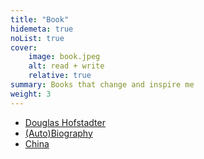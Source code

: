 ```yaml
---
title: "Book"
hidemeta: true
noList: true
cover:
    image: book.jpeg 
    alt: read + write
    relative: true
summary: Books that change and inspire me
weight: 3
---
```

- [Douglas Hofstadter](dh)
- [(Auto)Biography](biography)
- [China](china)